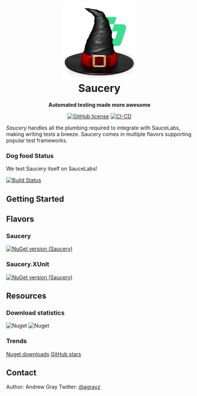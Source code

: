 <h1 align="center">

<img src="https://raw.githubusercontent.com/SauceForge/Saucery/master/Saucery.Core/Images/Saucery.Core.png" alt="Saucery" width="200"/>
<br/>
Saucery
</h1>

<div align="center">
    
<b>Automated testing made more awesome</b>

[![GitHub license](https://img.shields.io/badge/license-MIT-blue.svg?style=for-the-badge)](https://raw.githubusercontent.com/SauceForge/Saucery/master/LICENSE)
[![CI-CD](https://img.shields.io/github/actions/workflow/status/SauceForge/Saucery/pipeline.yml?style=for-the-badge)](https://github.com/SauceForge/Saucery/actions/workflows/pipeline.yml)

</div>

*Saucery* handles all the plumbing required to integrate with SauceLabs, making writing tests a breeze. Saucery comes in multiple flavors supporting popular test frameworks.

### Dog food Status
We test Saucery itself on SauceLabs!

[![Build Status](https://app.saucelabs.com/buildstatus/saucefauge)](https://app.saucelabs.com/u/saucefauge)


## Getting Started



## Flavors

### Saucery
[![NuGet version (Saucery)](https://img.shields.io/nuget/v/Saucery.svg?style=for-the-badge)](https://www.nuget.org/packages/Saucery/)

### Saucery.XUnit
[![NuGet version (Saucery)](https://img.shields.io/nuget/v/Saucery.XUnit.svg?style=for-the-badge)](https://www.nuget.org/packages/Saucery.XUnit/)

## Resources


### Download statistics
![Nuget](https://img.shields.io/nuget/dt/Saucery.svg?label=Saucery%40nuget&style=for-the-badge)
![Nuget](https://img.shields.io/nuget/dt/Saucery.XUnit.svg?label=Saucery.XUnit%40nuget&style=for-the-badge)

### Trends
[Nuget downloads](https://nugettrends.com/packages?months=24&ids=Saucery&ids=Saucery.XUnit)
[GitHub stars](https://star-history.com/#sauceforge/Saucery)

## Contact

Author: Andrew Gray
Twitter: [@agrayz](https://twitter.com/agrayz) 